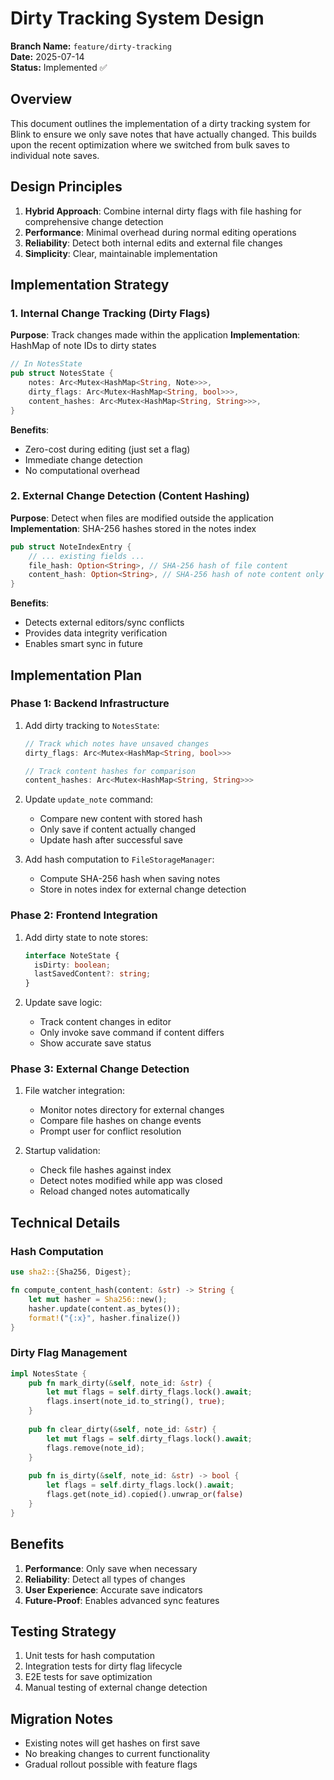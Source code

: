 # Dirty Tracking System Design

**Branch Name:** `feature/dirty-tracking`  
**Date:** 2025-07-14  
**Status:** Implemented ✅

## Overview

This document outlines the implementation of a dirty tracking system for Blink to ensure we only save notes that have actually changed. This builds upon the recent optimization where we switched from bulk saves to individual note saves.

## Design Principles

1. **Hybrid Approach**: Combine internal dirty flags with file hashing for comprehensive change detection
2. **Performance**: Minimal overhead during normal editing operations
3. **Reliability**: Detect both internal edits and external file changes
4. **Simplicity**: Clear, maintainable implementation

## Implementation Strategy

### 1. Internal Change Tracking (Dirty Flags)

**Purpose**: Track changes made within the application
**Implementation**: HashMap of note IDs to dirty states

```rust
// In NotesState
pub struct NotesState {
    notes: Arc<Mutex<HashMap<String, Note>>>,
    dirty_flags: Arc<Mutex<HashMap<String, bool>>>,
    content_hashes: Arc<Mutex<HashMap<String, String>>>,
}
```

**Benefits**:
- Zero-cost during editing (just set a flag)
- Immediate change detection
- No computational overhead

### 2. External Change Detection (Content Hashing)

**Purpose**: Detect when files are modified outside the application
**Implementation**: SHA-256 hashes stored in the notes index

```rust
pub struct NoteIndexEntry {
    // ... existing fields ...
    file_hash: Option<String>, // SHA-256 hash of file content
    content_hash: Option<String>, // SHA-256 hash of note content only
}
```

**Benefits**:
- Detects external editors/sync conflicts
- Provides data integrity verification
- Enables smart sync in future

## Implementation Plan

### Phase 1: Backend Infrastructure

1. Add dirty tracking to `NotesState`:
   ```rust
   // Track which notes have unsaved changes
   dirty_flags: Arc<Mutex<HashMap<String, bool>>>
   
   // Track content hashes for comparison
   content_hashes: Arc<Mutex<HashMap<String, String>>>
   ```

2. Update `update_note` command:
   - Compare new content with stored hash
   - Only save if content actually changed
   - Update hash after successful save

3. Add hash computation to `FileStorageManager`:
   - Compute SHA-256 hash when saving notes
   - Store in notes index for external change detection

### Phase 2: Frontend Integration

1. Add dirty state to note stores:
   ```typescript
   interface NoteState {
     isDirty: boolean;
     lastSavedContent?: string;
   }
   ```

2. Update save logic:
   - Track content changes in editor
   - Only invoke save command if content differs
   - Show accurate save status

### Phase 3: External Change Detection

1. File watcher integration:
   - Monitor notes directory for external changes
   - Compare file hashes on change events
   - Prompt user for conflict resolution

2. Startup validation:
   - Check file hashes against index
   - Detect notes modified while app was closed
   - Reload changed notes automatically

## Technical Details

### Hash Computation

```rust
use sha2::{Sha256, Digest};

fn compute_content_hash(content: &str) -> String {
    let mut hasher = Sha256::new();
    hasher.update(content.as_bytes());
    format!("{:x}", hasher.finalize())
}
```

### Dirty Flag Management

```rust
impl NotesState {
    pub fn mark_dirty(&self, note_id: &str) {
        let mut flags = self.dirty_flags.lock().await;
        flags.insert(note_id.to_string(), true);
    }
    
    pub fn clear_dirty(&self, note_id: &str) {
        let mut flags = self.dirty_flags.lock().await;
        flags.remove(note_id);
    }
    
    pub fn is_dirty(&self, note_id: &str) -> bool {
        let flags = self.dirty_flags.lock().await;
        flags.get(note_id).copied().unwrap_or(false)
    }
}
```

## Benefits

1. **Performance**: Only save when necessary
2. **Reliability**: Detect all types of changes
3. **User Experience**: Accurate save indicators
4. **Future-Proof**: Enables advanced sync features

## Testing Strategy

1. Unit tests for hash computation
2. Integration tests for dirty flag lifecycle
3. E2E tests for save optimization
4. Manual testing of external change detection

## Migration Notes

- Existing notes will get hashes on first save
- No breaking changes to current functionality
- Gradual rollout possible with feature flags